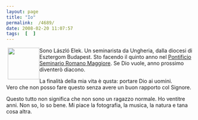 ```yaml
---
layout: page
title: "Io"
permalink:  /4689/ 
date: 2008-02-20 11:07:57
tags:  [  ] 
---
```

<a href="/http://picasaweb.google.com/aranyozottpatkoszeg/Rolam"><img src="/http://lh4.google.com/aranyozottpatkoszeg/R49tc6XukDE/AAAAAAAAFxA/xWXp1qu9JkI/s160-c/Rolam.jpg" align="left" width="85" height="85" style="margin:1px 0 0 4px;"></a>Sono László Elek. Un seminarista da Ungheria, dalla diocesi di Esztergom Budapest. Sto facendo il quinto anno nel <a href="http://www.seminarioromano.it">Pontificio Seminario Romano Maggiore</a>. Se Dio vuole, anno prossimo diventerò diacono.

La finalità della mia vita è qusta: portare Dio ai uomini.  
Vero che non posso fare questo senza avere un buon rapporto col Signore.

Questo tutto non significa che non sono un ragazzo normale. Ho ventitre anni. Non so, lo so bene. Mi piace la fotografia, la musica, la natura e tana cosa altra.  
